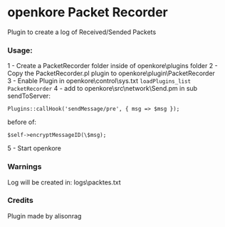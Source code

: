 # openkore Packet Recorder
Plugin to create a log of Received/Sended Packets

### Usage:
1 - Create a PacketRecorder folder inside of openkore\plugins folder
2 - Copy the PacketRecorder.pl plugin to openkore\plugin\PacketRecorder\
3 - Enable Plugin in openkore\control\sys.txt
	```loadPlugins_list PacketRecorder```
4 - add to openkore\src\network\Send.pm in sub sendToServer:
```
Plugins::callHook('sendMessage/pre', { msg => $msg });
```
before of:
```
$self->encryptMessageID(\$msg);
```
5 - Start openkore

### Warnings
Log will be created in:
logs\packtes.txt

### Credits
Plugin made by alisonrag